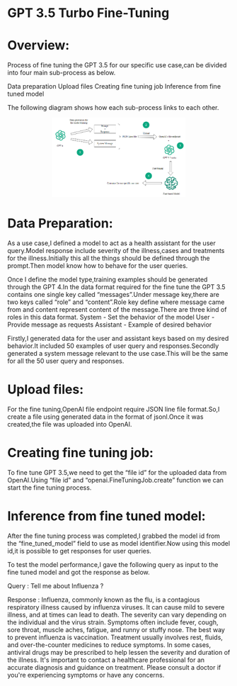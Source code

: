 # GPT 3.5 Turbo Fine-Tuning

# Overview:

Process of  fine tuning the GPT 3.5 for our specific use case,can be divided into four main sub-process as below.

Data preparation
Upload files
Creating fine tuning job
Inference from fine tuned model

The following diagram shows how each sub-process links to each other.

<p align="center">
  <img width="60%" height="60%" src="Images/fine_tune_gpt3.5.png">
</p>


# Data Preparation:
As a use case,I defined a model to act as a health assistant for the user query.Model response include severity of the illness,cases and treatments for the illness.Initially this all the things should be defined through the prompt.Then  model know how to behave for the user queries.

Once I define the model type,training examples should be generated through the GPT 4.In the data format required for the fine tune the GPT 3.5 contains one single key called “messages”.Under message key,there are two keys called “role” and “content”.Role key define where message came from and content represent content of the message.There are three kind of roles in this data format.
System - Set the behavior of the model
User - Provide message as requests
Assistant - Example of desired behavior

Firstly,I generated data for the user and assistant keys based on my desired behavior.It included 50 examples of user query and responses.Secondly generated a system message relevant to the use case.This will be the same for all the 50 user query and responses.

# Upload files:
For the fine tuning,OpenAI file endpoint require JSON line file format.So,I create a file using generated data in the format of jsonl.Once it was created,the file was uploaded into OpenAI.

# Creating fine tuning job:
To fine tune GPT 3.5,we need to get the “file id” for the uploaded  data from OpenAI.Using “file id” and “openai.FineTuningJob.create” function we can start the fine tuning process.

# Inference from fine tuned model:
After the fine tuning process was completed,I grabbed the model id from the “fine_tuned_model” field to use as model identifier.Now using this model id,it is possible to get responses for user queries.

To test the model performance,I gave the following query as input to the fine tuned model and got the response as below.

Query : Tell me about Influenza ?

Response : Influenza, commonly known as the flu, is a contagious respiratory illness caused by influenza viruses. It can cause mild to severe illness, and at times can lead to death. The severity can vary depending on the individual and the virus strain. Symptoms often include fever, cough, sore throat, muscle aches, fatigue, and runny or stuffy nose. The best way to prevent influenza is vaccination. Treatment usually involves rest, fluids, and over-the-counter medicines to reduce symptoms. In some cases, antiviral drugs may be prescribed to help lessen the severity and duration of the illness. It's important to contact a healthcare professional for an accurate diagnosis and guidance on treatment. Please consult a doctor if you're experiencing symptoms or have any concerns.
